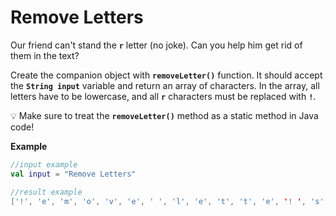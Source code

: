 # Remove Letters
Our friend can't stand the **`r`** letter (no joke). Can you help him get rid of them in the text?

Create the companion object with **`removeLetter()`** function. It should accept the **`String input`** variable and return an array of characters. 
In the array, all letters have to be lowercase, and all **`r`** characters must be replaced with **`!`**. 

💡 Make sure to treat the **`removeLetter()`** method as a static method in Java code!

**Example**
```kotlin
//input example
val input = "Remove Letters"

//result example
['!', 'e', 'm', 'o', 'v', 'e', ' ', 'l', 'e', 't', 't', 'e', '! ', 's']
```
